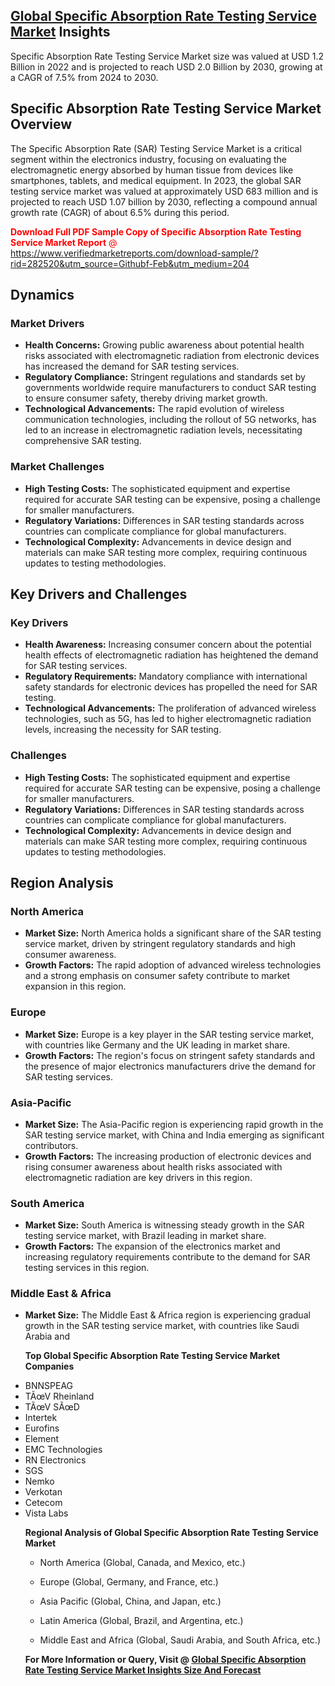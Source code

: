 <h2><a href="https://www.verifiedmarketreports.com/download-sample/?rid=282520&amp;utm_source=Githubf&amp;utm_medium=204" target="_blank">Global Specific Absorption Rate Testing Service Market</a> Insights</h2><p>Specific Absorption Rate Testing Service Market size was valued at USD 1.2 Billion in 2022 and is projected to reach USD 2.0 Billion by 2030, growing at a CAGR of 7.5% from 2024 to 2030.</p><p> <h2>Specific Absorption Rate Testing Service Market Overview</h2> <p>The Specific Absorption Rate (SAR) Testing Service Market is a critical segment within the electronics industry, focusing on evaluating the electromagnetic energy absorbed by human tissue from devices like smartphones, tablets, and medical equipment. In 2023, the global SAR testing service market was valued at approximately USD 683 million and is projected to reach USD 1.07 billion by 2030, reflecting a compound annual growth rate (CAGR) of about 6.5% during this period. </p> <p><p><span class=""><span style="color: #ff0000;"><strong>Download Full PDF Sample Copy of Specific Absorption Rate Testing Service Market Report</strong> @ </span><a href="https://www.verifiedmarketreports.com/download-sample/?rid=282520&amp;utm_source=Githubf-Feb&amp;utm_medium=204" target="_blank">https://www.verifiedmarketreports.com/download-sample/?rid=282520&amp;utm_source=Githubf-Feb&amp;utm_medium=204</a></span></p></p> <h2>Dynamics</h2> <h3>Market Drivers</h3> <ul> <li><strong>Health Concerns:</strong> Growing public awareness about potential health risks associated with electromagnetic radiation from electronic devices has increased the demand for SAR testing services. </li> <li><strong>Regulatory Compliance:</strong> Stringent regulations and standards set by governments worldwide require manufacturers to conduct SAR testing to ensure consumer safety, thereby driving market growth. </li> <li><strong>Technological Advancements:</strong> The rapid evolution of wireless communication technologies, including the rollout of 5G networks, has led to an increase in electromagnetic radiation levels, necessitating comprehensive SAR testing. </li> </ul> <h3>Market Challenges</h3> <ul> <li><strong>High Testing Costs:</strong> The sophisticated equipment and expertise required for accurate SAR testing can be expensive, posing a challenge for smaller manufacturers. </li> <li><strong>Regulatory Variations:</strong> Differences in SAR testing standards across countries can complicate compliance for global manufacturers. </li> <li><strong>Technological Complexity:</strong> Advancements in device design and materials can make SAR testing more complex, requiring continuous updates to testing methodologies. </li> </ul> <h2>Key Drivers and Challenges</h2> <h3>Key Drivers</h3> <ul> <li><strong>Health Awareness:</strong> Increasing consumer concern about the potential health effects of electromagnetic radiation has heightened the demand for SAR testing services. </li> <li><strong>Regulatory Requirements:</strong> Mandatory compliance with international safety standards for electronic devices has propelled the need for SAR testing. </li> <li><strong>Technological Advancements:</strong> The proliferation of advanced wireless technologies, such as 5G, has led to higher electromagnetic radiation levels, increasing the necessity for SAR testing. </li> </ul> <h3>Challenges</h3> <ul> <li><strong>High Testing Costs:</strong> The sophisticated equipment and expertise required for accurate SAR testing can be expensive, posing a challenge for smaller manufacturers. </li> <li><strong>Regulatory Variations:</strong> Differences in SAR testing standards across countries can complicate compliance for global manufacturers. </li> <li><strong>Technological Complexity:</strong> Advancements in device design and materials can make SAR testing more complex, requiring continuous updates to testing methodologies. </li> </ul> <h2>Region Analysis</h2> <h3>North America</h3> <ul> <li><strong>Market Size:</strong> North America holds a significant share of the SAR testing service market, driven by stringent regulatory standards and high consumer awareness. </li> <li><strong>Growth Factors:</strong> The rapid adoption of advanced wireless technologies and a strong emphasis on consumer safety contribute to market expansion in this region. </li> </ul> <h3>Europe</h3> <ul> <li><strong>Market Size:</strong> Europe is a key player in the SAR testing service market, with countries like Germany and the UK leading in market share. </li> <li><strong>Growth Factors:</strong> The region's focus on stringent safety standards and the presence of major electronics manufacturers drive the demand for SAR testing services. </li> </ul> <h3>Asia-Pacific</h3> <ul> <li><strong>Market Size:</strong> The Asia-Pacific region is experiencing rapid growth in the SAR testing service market, with China and India emerging as significant contributors. </li> <li><strong>Growth Factors:</strong> The increasing production of electronic devices and rising consumer awareness about health risks associated with electromagnetic radiation are key drivers in this region. </li> </ul> <h3>South America</h3> <ul> <li><strong>Market Size:</strong> South America is witnessing steady growth in the SAR testing service market, with Brazil leading in market share. </li> <li><strong>Growth Factors:</strong> The expansion of the electronics market and increasing regulatory requirements contribute to the demand for SAR testing services in this region. </li> </ul> <h3>Middle East & Africa</h3> <ul> <li><strong>Market Size:</strong> The Middle East & Africa region is experiencing gradual growth in the SAR testing service market, with countries like Saudi Arabia and</p><p><strong>Top Global Specific Absorption Rate Testing Service Market Companies</strong></p><div data-test-id=""><p><li>BNNSPEAG</li><li> TÃœV Rheinland</li><li> TÃœV SÃœD</li><li> Intertek</li><li> Eurofins</li><li> Element</li><li> EMC Technologies</li><li> RN Electronics</li><li> SGS</li><li> Nemko</li><li> Verkotan</li><li> Cetecom</li><li> Vista Labs</li></p><div><strong>Regional Analysis of&nbsp;Global Specific Absorption Rate Testing Service Market</strong></div><ul><li dir="ltr"><p dir="ltr">North America&nbsp;(Global, Canada, and Mexico, etc.)</p></li><li dir="ltr"><p dir="ltr">Europe (Global, Germany, and France, etc.)</p></li><li dir="ltr"><p dir="ltr">Asia Pacific&nbsp;(Global, China, and Japan, etc.)</p></li><li dir="ltr"><p dir="ltr">Latin America&nbsp;(Global, Brazil, and Argentina, etc.)</p></li><li dir="ltr">Middle East and Africa&nbsp;(Global, Saudi Arabia, and South Africa, etc.)</li></ul><p><strong>For More Information or Query, Visit @&nbsp;</strong><strong><a href="https://www.verifiedmarketreports.com/product/specific-absorption-rate-testing-service-market/?utm_source=Githubf&amp;utm_medium=204" target="_blank">Global Specific Absorption Rate Testing Service Market Insights Size And Forecast</a></strong></p></div>
